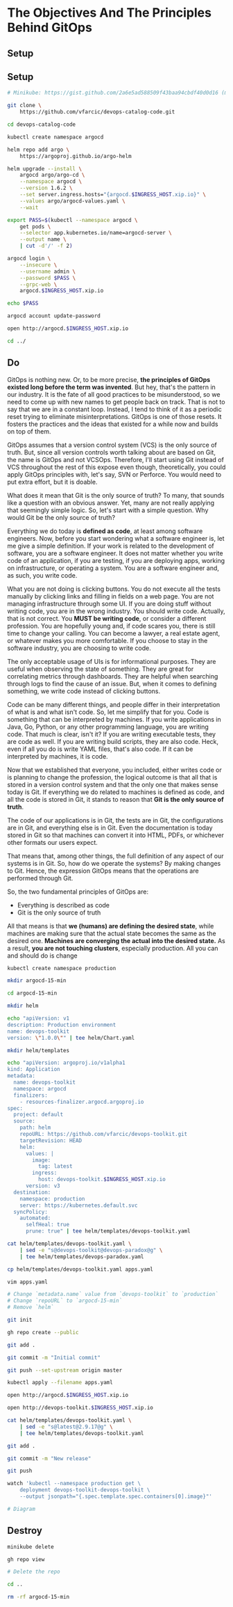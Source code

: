 # The Objectives And The Principles Behind GitOps

## Setup

## Setup

```bash
# Minikube: https://gist.github.com/2a6e5ad588509f43baa94cbdf40d0d16 (minikube.sh)

git clone \
    https://github.com/vfarcic/devops-catalog-code.git

cd devops-catalog-code

kubectl create namespace argocd

helm repo add argo \
    https://argoproj.github.io/argo-helm

helm upgrade --install \
    argocd argo/argo-cd \
    --namespace argocd \
    --version 1.6.2 \
    --set server.ingress.hosts="{argocd.$INGRESS_HOST.xip.io}" \
    --values argo/argocd-values.yaml \
    --wait

export PASS=$(kubectl --namespace argocd \
    get pods \
    --selector app.kubernetes.io/name=argocd-server \
    --output name \
    | cut -d'/' -f 2)

argocd login \
    --insecure \
    --username admin \
    --password $PASS \
    --grpc-web \
    argocd.$INGRESS_HOST.xip.io

echo $PASS

argocd account update-password

open http://argocd.$INGRESS_HOST.xip.io

cd ../
```

## Do

GitOps is nothing new. Or, to be more precise, **the principles of GitOps existed long before the term was invented**. But hey, that's the pattern in our industry. It is the fate of all good practices to be misunderstood, so we need to come up with new names to get people back on track. That is not to say that we are in a constant loop. Instead, I tend to think of it as a periodic reset trying to eliminate misinterpretations. GitOps is one of those resets. It fosters the practices and the ideas that existed for a while now and builds on top of them.

GitOps assumes that a version control system (VCS) is the only source of truth. But, since all version controls worth talking about are based on Git, the name is GitOps and not VCSOps. Therefore, I'll start using Git instead of VCS throughout the rest of this expose even though, theoretically, you could apply GitOps principles with, let's say, SVN or Perforce. You would need to put extra effort, but it is doable.

What does it mean that Git is the only source of truth? To many, that sounds like a question with an obvious answer. Yet, many are not really applying that seemingly simple logic. So, let's start with a simple question. Why would Git be the only source of truth?

Everything we do today is **defined as code**, at least among software engineers. Now, before you start wondering what a software engineer is, let me give a simple definition. If your work is related to the development of software, you are a software engineer. It does not matter whether you write code of an application, if you are testing, if you are deploying apps, working on infrastructure, or operating a system. You are a software engineer and, as such, you write code.

What you are not doing is clicking buttons. You do not execute all the tests manually by clicking links and filling in fields on a web page. You are not managing infrastructure through some UI. If you are doing stuff without writing code, you are in the wrong industry. You should write code. Actually, that is not correct. You **MUST be writing code**, or consider a different profession. You are hopefully young and, if code scares you, there is still time to change your calling. You can become a lawyer, a real estate agent, or whatever makes you more comfortable. If you choose to stay in the software industry, you are choosing to write code.

The only acceptable usage of UIs is for informational purposes. They are useful when observing the state of something. They are great for correlating metrics through dashboards. They are helpful when searching through logs to find the cause of an issue. But, when it comes to defining something, we write code instead of clicking buttons.

Code can be many different things, and people differ in their interpretation of what is and what isn't code. So, let me simplify that for you. Code is something that can be interpreted by machines. If you write applications in Java, Go, Python, or any other programming language, you are writing code. That much is clear, isn't it? If you are writing executable tests, they are code as well. If you are writing build scripts, they are also code. Heck, even if all you do is write YAML files, that's also code. If it can be interpreted by machines, it is code.

Now that we established that everyone, you included, either writes code or is planning to change the profession, the logical outcome is that all that is stored in a version control system and that the only one that makes sense today is Git. If everything we do related to machines is defined as code, and all the code is stored in Git, it stands to reason that **Git is the only source of truth**.

The code of our applications is in Git, the tests are in Git, the configurations are in Git, and everything else is in Git. Even the documentation is today stored in Git so that machines can convert it into HTML, PDFs, or whichever other formats our users expect.

That means that, among other things, the full definition of any aspect of our systems is in Git. So, how do we operate the systems? By making changes to Git. Hence, the expression GitOps means that the operations are performed through Git.

So, the two fundamental principles of GitOps are:

* Everything is described as code
* Git is the only source of truth

All that means is that **we (humans) are defining the desired state**, while machines are making sure that the actual state becomes the same as the desired one. **Machines are converging the actual into the desired state.** As a result, **you are not touching clusters**, especially production. All you can and should do is change 

```bash
kubectl create namespace production

mkdir argocd-15-min

cd argocd-15-min

mkdir helm

echo "apiVersion: v1
description: Production environment
name: devops-toolkit
version: \"1.0.0\"" | tee helm/Chart.yaml

mkdir helm/templates

echo "apiVersion: argoproj.io/v1alpha1
kind: Application
metadata:
  name: devops-toolkit
  namespace: argocd
  finalizers:
    - resources-finalizer.argocd.argoproj.io
spec:
  project: default
  source:
    path: helm
    repoURL: https://github.com/vfarcic/devops-toolkit.git
    targetRevision: HEAD
    helm:
      values: |
        image:
          tag: latest
        ingress:
          host: devops-toolkit.$INGRESS_HOST.xip.io
      version: v3
  destination:
    namespace: production
    server: https://kubernetes.default.svc
  syncPolicy:
    automated:
      selfHeal: true
      prune: true" | tee helm/templates/devops-toolkit.yaml

cat helm/templates/devops-toolkit.yaml \
    | sed -e "s@devops-toolkit@devops-paradox@g" \
    | tee helm/templates/devops-paradox.yaml

cp helm/templates/devops-toolkit.yaml apps.yaml

vim apps.yaml

# Change `metadata.name` value from `devops-toolkit` to `production`
# Change `repoURL` to `argocd-15-min`
# Remove `helm`

git init

gh repo create --public

git add .

git commit -m "Initial commit"

git push --set-upstream origin master

kubectl apply --filename apps.yaml

open http://argocd.$INGRESS_HOST.xip.io

open http://devops-toolkit.$INGRESS_HOST.xip.io

cat helm/templates/devops-toolkit.yaml \
    | sed -e "s@latest@2.9.17@g" \
    | tee helm/templates/devops-toolkit.yaml

git add .

git commit -m "New release"

git push

watch 'kubectl --namespace production get \
    deployment devops-toolkit-devops-toolkit \
    --output jsonpath="{.spec.template.spec.containers[0].image}"'

# Diagram
```

## Destroy

```bash
minikube delete

gh repo view

# Delete the repo

cd ..

rm -rf argocd-15-min
```
